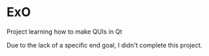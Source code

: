 # ExO

Project learning how to make QUIs in Qt

Due to the lack of a specific end goal, I didn't complete this project.
